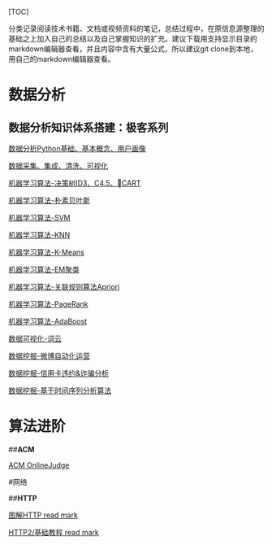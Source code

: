 [TOC]

分类记录阅读技术书籍、文档或视频资料的笔记，总结过程中，在原信息源整理的基础之上加入自己的总结以及自己掌握知识的扩充。建议下载用支持显示目录的markdown编辑器查看，并且内容中含有大量公式，所以建议git clone到本地，用自己的markdown编辑器查看。

# **数据分析**

## **数据分析知识体系搭建：极客系列**

[数据分析Python基础、基本概念、用户画像](https://github.com/onlyAngelia/Read-Mark/blob/master/数据分析/geekTime/数据分析-geekTimeNote.md)

[数据采集、集成、清洗、可视化](https://github.com/onlyAngelia/Read-Mark/blob/master/数据分析/geekTime/数据采集、集成、变换、可视化.md)

[机器学习算法-决策树ID3、C4.5、CART](https://github.com/onlyAngelia/Read-Mark/blob/master/数据分析/geekTime/决策树-ID3.C4.5CART.md)

[机器学习算法-朴素贝叶斯](https://github.com/onlyAngelia/Read-Mark/blob/master/数据分析/geekTime/朴素贝叶斯.md)

[机器学习算法-SVM](https://github.com/onlyAngelia/Read-Mark/blob/master/数据分析/geekTime/SVM.md)

[机器学习算法-KNN](https://github.com/onlyAngelia/Read-Mark/blob/master/数据分析/geekTime/KNN.md)

[机器学习算法-K-Means](https://github.com/onlyAngelia/Read-Mark/blob/master/数据分析/geekTime/K-Means.md)

[机器学习算法-EM聚类](https://github.com/onlyAngelia/Read-Mark/blob/master/数据分析/geekTime/EM聚类.md)

[机器学习算法-关联规则算法Apriori](https://github.com/onlyAngelia/Read-Mark/blob/master/数据分析/geekTime/关联规则算法-Apriori.md)

[机器学习算法-PageRank](https://github.com/onlyAngelia/Read-Mark/blob/master/数据分析/geekTime/PageRank.md)

[机器学习算法-AdaBoost](https://github.com/onlyAngelia/Read-Mark/blob/master/数据分析/geekTime/AdaBoost.md)

[数据可视化-词云](https://github.com/onlyAngelia/Read-Mark/blob/master/数据分析/geekTime/数据可视化-词云.md)

[数据挖掘-微博自动化运营](https://github.com/onlyAngelia/Read-Mark/blob/master/数据分析/geekTime/微博自动化运营.md)

[数据挖掘-信用卡违约&诈骗分析](https://github.com/onlyAngelia/Read-Mark/blob/master/数据分析/geekTime/数据挖掘-信用卡违约率.md)

[数据挖掘-基于时间序列分析算法](https://github.com/onlyAngelia/Read-Mark/blob/master/数据分析/geekTime/数据挖掘-基于时间序列分析算法.md)



# **算法进阶**

##**ACM**

[ACM OnlineJudge](http://acm.zju.edu.cn/onlinejudge/showProblem.do?problemId=1)

#网络

##**HTTP**

[图解HTTP read mark](https://github.com/onlyAngelia/Read-Mark/blob/master/HTTP/HTTP图解mark.md)

[HTTP2/基础教程 read mark](https://github.com/onlyAngelia/Read-Mark/blob/master/HTTP/HTTP2基础和实践.md)

